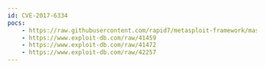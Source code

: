 ```yaml
---
id: CVE-2017-6334
pocs:
    - https://raw.githubusercontent.com/rapid7/metasploit-framework/master/modules/exploits/linux/http/netgear_dnslookup_cmd_exec.rb
    - https://www.exploit-db.com/raw/41459
    - https://www.exploit-db.com/raw/41472
    - https://www.exploit-db.com/raw/42257
---
```

